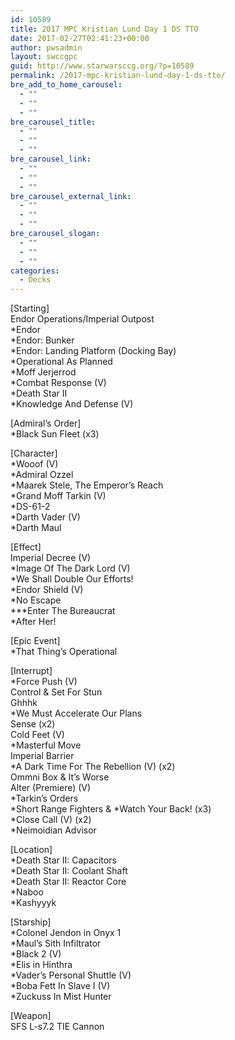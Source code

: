 ```yaml
---
id: 10589
title: 2017 MPC Kristian Lund Day 1 DS TTO
date: 2017-02-27T02:41:23+00:00
author: pwsadmin
layout: swccgpc
guid: http://www.starwarsccg.org/?p=10589
permalink: /2017-mpc-kristian-lund-day-1-ds-tto/
bre_add_to_home_carousel:
  - ""
  - ""
  - ""
bre_carousel_title:
  - ""
  - ""
  - ""
bre_carousel_link:
  - ""
  - ""
  - ""
bre_carousel_external_link:
  - ""
  - ""
  - ""
bre_carousel_slogan:
  - ""
  - ""
  - ""
categories:
  - Decks
---
```

[Starting]  
Endor Operations/Imperial Outpost  
*Endor  
*Endor: Bunker  
*Endor: Landing Platform (Docking Bay)  
*Operational As Planned  
*Moff Jerjerrod  
*Combat Response (V)  
*Death Star II  
*Knowledge And Defense (V)

[Admiral&#8217;s Order]  
*Black Sun Fleet (x3)

[Character]  
*Wooof (V)  
*Admiral Ozzel  
*Maarek Stele, The Emperor&#8217;s Reach  
*Grand Moff Tarkin (V)  
*DS-61-2  
*Darth Vader (V)  
*Darth Maul

[Effect]  
Imperial Decree (V)  
*Image Of The Dark Lord (V)  
*We Shall Double Our Efforts!  
*Endor Shield (V)  
*No Escape  
\***Enter The Bureaucrat  
*After Her!

[Epic Event]  
*That Thing&#8217;s Operational

[Interrupt]  
*Force Push (V)  
Control & Set For Stun  
Ghhhk  
*We Must Accelerate Our Plans  
Sense (x2)  
Cold Feet (V)  
*Masterful Move  
Imperial Barrier  
*A Dark Time For The Rebellion (V) (x2)  
Ommni Box & It&#8217;s Worse  
Alter (Premiere) (V)  
*Tarkin&#8217;s Orders  
\*Short Range Fighters & \*Watch Your Back! (x3)  
*Close Call (V) (x2)  
*Neimoidian Advisor

[Location]  
*Death Star II: Capacitors  
*Death Star II: Coolant Shaft  
*Death Star II: Reactor Core  
*Naboo  
*Kashyyyk

[Starship]  
*Colonel Jendon in Onyx 1  
*Maul&#8217;s Sith Infiltrator  
*Black 2 (V)  
*Elis in Hinthra  
*Vader&#8217;s Personal Shuttle (V)  
*Boba Fett In Slave I (V)  
*Zuckuss In Mist Hunter

[Weapon]  
SFS L-s7.2 TIE Cannon